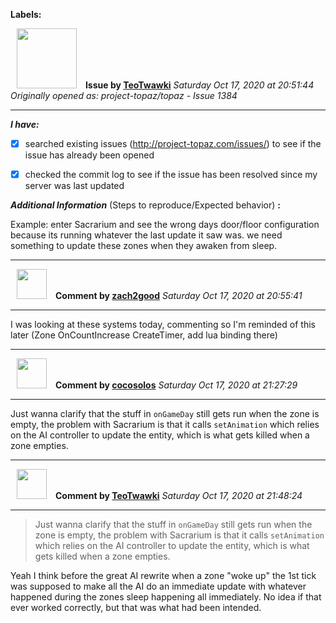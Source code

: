 **Labels:**



<a href="https://github.com/TeoTwawki"><img src="https://avatars0.githubusercontent.com/u/6871475?v=4" width="96" height="96" hspace="10"></img></a> **Issue by [TeoTwawki](https://github.com/TeoTwawki)**
_Saturday Oct 17, 2020 at 20:51:44_
_Originally opened as: project-topaz/topaz - Issue 1384_

----

<!-- place 'x' mark between square [] brackets to checkmark box -->
**_I have:_**

- [x] searched existing issues (http://project-topaz.com/issues/) to see if the issue has already been opened
- [x] checked the commit log to see if the issue has been resolved since my server was last updated

**_Additional Information_** (Steps to reproduce/Expected behavior) **:** 
Example: enter Sacrarium and see the wrong days door/floor configuration because its running whatever the last update it saw was. we need  something to update these zones when they awaken from sleep.



----
<a href="https://github.com/zach2good"><img src="https://avatars3.githubusercontent.com/u/1389729?v=4" width="48" height="48" hspace="10"></img></a> **Comment by [zach2good](https://github.com/zach2good)**
_Saturday Oct 17, 2020 at 20:55:41_

----

I was looking at these systems today, commenting so I'm reminded of this later (Zone OnCountIncrease CreateTimer, add lua binding there) 


----
<a href="https://github.com/cocosolos"><img src="https://avatars2.githubusercontent.com/u/2593549?v=4" width="48" height="48" hspace="10"></img></a> **Comment by [cocosolos](https://github.com/cocosolos)**
_Saturday Oct 17, 2020 at 21:27:29_

----

Just wanna clarify that the stuff in `onGameDay` still gets run when the zone is empty, the problem with Sacrarium is that it calls `setAnimation` which relies on the AI controller to update the entity, which is what gets killed when a zone empties.


----
<a href="https://github.com/TeoTwawki"><img src="https://avatars0.githubusercontent.com/u/6871475?v=4" width="48" height="48" hspace="10"></img></a> **Comment by [TeoTwawki](https://github.com/TeoTwawki)**
_Saturday Oct 17, 2020 at 21:48:24_

----

> Just wanna clarify that the stuff in `onGameDay` still gets run when the zone is empty, the problem with Sacrarium is that it calls `setAnimation` which relies on the AI controller to update the entity, which is what gets killed when a zone empties.

Yeah I think before the great AI rewrite when a zone "woke up" the 1st tick was supposed to make all the AI do an immediate update with whatever happened during the zones sleep happening all immediately. No idea if that ever worked correctly, but that was what had been intended.
